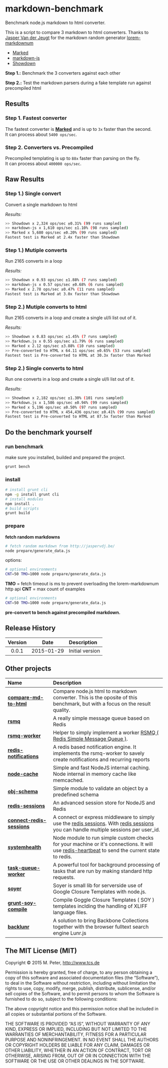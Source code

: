 markdown-benchmark
===

Benchmark node.js markdown to html converter.

This is a script to compare 3 markdown to html converters.
Thanks to [Jasper Van der Jeugt](http://jaspervdj.be/) for the markdown random generator [lorem-markdownum](https://github.com/jaspervdj/lorem-markdownum)

- [Marked]( https://github.com/chjj/marked )
- [markdown-js]( https://github.com/evilstreak/markdown-js )
- [Showdown]( https://github.com/showdownjs/showdown )

**Step 1.:**
Benchmark the 3 converters against each other

**Step 2.:**
Test the markdown parsers during a fake template run against precompiled html

## Results

### Step 1. Fastest converter
The fastest converter is **[Marked]( https://github.com/chjj/marked )** and is up to `3x` faster than the second.  
It can process about `5400 ops/sec`.

### Step 2. Converters vs. Precompiled
Precompiled templating is up to `88x` faster than parsing on the fly.  
It can process about `400000 ops/sec`.

## Raw Results

### Step 1.) Single convert

Convert a single markdown to html

*Results:*

```sh
>> Showdown x 2,324 ops/sec ±0.31% (99 runs sampled)
>> markdown-js x 1,610 ops/sec ±1.10% (98 runs sampled)
>> Marked x 5,680 ops/sec ±0.20% (99 runs sampled)
Fastest test is Marked at 2.4x faster than Showdown
```

### Step 1.) Mutiple converts

Run 2165 converts in a loop

*Results:*

```sh
>> Showdown x 0.93 ops/sec ±1.88% (7 runs sampled)
>> markdown-js x 0.57 ops/sec ±0.68% (6 runs sampled)
>> Marked x 2.78 ops/sec ±0.47% (11 runs sampled)
Fastest test is Marked at 3.0x faster than Showdown
```

### Step 2.) Mutiple converts to html

Run 2165 converts in a loop and create a single ul/li list out of it.

*Results:*

```sh
>> Showdown x 0.83 ops/sec ±1.45% (7 runs sampled)
>> Markdown.js x 0.55 ops/sec ±1.79% (6 runs sampled)
>> Marked x 2.12 ops/sec ±3.88% (10 runs sampled)
>> Pre-converted to HTML x 64.11 ops/sec ±0.65% (53 runs sampled)
Fastest test is Pre-converted to HTML at 30.3x faster than Marked
```

### Step 2.) Single converts to html

Run one converts in a loop and create a single ul/li list out of it.

*Results:*

```sh
>> Showdown x 2,182 ops/sec ±1.30% (101 runs sampled)
>> Markdown.js x 1,586 ops/sec ±0.94% (99 runs sampled)
>> Marked x 5,196 ops/sec ±0.50% (97 runs sampled)
>> Pre-converted to HTML x 454,436 ops/sec ±0.41% (99 runs sampled)
Fastest test is Pre-converted to HTML at 87.5x faster than Marked
```

## Do the benchmark yourself

### run benchmark

make sure you installed, builded and prepared the project.

```sh
grunt bench
```

### install

```sh
# install grunt cli
npm -g install grunt cli
# install modules
npm install .
# build scripts
grunt build
```

### prepare

**fetch random markdowns**

```sh
# fetch random markdown from http://jaspervdj.be/
node prepare/generate_data.js
```

options:

```sh
# optional environments
CNT=50 TMO=1000 node prepare/generate_data.js
```

**TMO** = fetch timeout is ms to prevent overloading the lorem-markdownum http api
**CNT** = max count of examples

```sh
# optional environments
CNT=50 TMO=1000 node prepare/generate_data.js
```

**pre-convert to bench against precompiled markdown.**

## Release History
|Version|Date|Description|
|:--:|:--:|:--|
|0.0.1|2015-01-29|Initial version|

## Other projects

|Name|Description|
|:--|:--|
|[**compare-md-to-html**](https://github.com/mpneuried/html_2_markdown_compare)|Compare node.js html to markdown converter. This is the oposite of this benchmark, but with a focus on the result quality.|
|[**rsmq**](https://github.com/smrchy/rsmq)|A really simple message queue based on Redis|
|[**rsmq-worker**](https://github.com/mpneuried/rsmq-worker)|Helper to simply implement a worker [RSMQ ( Redis Simple Message Queue )](https://github.com/smrchy/rsmq).|
|[**redis-notifications**](https://github.com/mpneuried/redis-notifications)|A redis based notification engine. It implements the rsmq-worker to savely create notifications and recurring reports|
|[**node-cache**](https://github.com/tcs-de/nodecache)|Simple and fast NodeJS internal caching. Node internal in memory cache like memcached.|
|[**obj-schema**](https://github.com/mpneuried/obj-schema)|Simple module to validate an object by a predefined schema|
|[**redis-sessions**](https://github.com/smrchy/redis-sessions)|An advanced session store for NodeJS and Redis|
|[**connect-redis-sessions**](https://github.com/mpneuried/connect-redis-sessions)|A connect or express middleware to simply use the [redis sessions](https://github.com/smrchy/redis-sessions). With [redis sessions](https://github.com/smrchy/redis-sessions) you can handle multiple sessions per user_id.|
|[**systemhealth**](https://github.com/mpneuried/systemhealth)|Node module to run simple custom checks for your machine or it's connections. It will use [redis-heartbeat](https://github.com/mpneuried/redis-heartbeat) to send the current state to redis.|
|[**task-queue-worker**](https://github.com/smrchy/task-queue-worker)|A powerful tool for background processing of tasks that are run by making standard http requests.|
|[**soyer**](https://github.com/mpneuried/soyer)|Soyer is small lib for serverside use of Google Closure Templates with node.js.|
|[**grunt-soy-compile**](https://github.com/mpneuried/grunt-soy-compile)|Compile Goggle Closure Templates ( SOY ) templates inclding the handling of XLIFF language files.|
|[**backlunr**](https://github.com/mpneuried/backlunr)|A solution to bring Backbone Collections together with the browser fulltext search engine Lunr.js|

## The MIT License (MIT)

Copyright © 2015 M. Peter, http://www.tcs.de

Permission is hereby granted, free of charge, to any person obtaining a copy of this software and associated documentation files (the “Software”), to deal in the Software without restriction, including without limitation the rights to use, copy, modify, merge, publish, distribute, sublicense, and/or sell copies of the Software, and to permit persons to whom the Software is furnished to do so, subject to the following conditions:

The above copyright notice and this permission notice shall be included in all copies or substantial portions of the Software.

THE SOFTWARE IS PROVIDED “AS IS”, WITHOUT WARRANTY OF ANY KIND, EXPRESS OR IMPLIED, INCLUDING BUT NOT LIMITED TO THE WARRANTIES OF MERCHANTABILITY, FITNESS FOR A PARTICULAR PURPOSE AND NONINFRINGEMENT. IN NO EVENT SHALL THE AUTHORS OR COPYRIGHT HOLDERS BE LIABLE FOR ANY CLAIM, DAMAGES OR OTHER LIABILITY, WHETHER IN AN ACTION OF CONTRACT, TORT OR OTHERWISE, ARISING FROM, OUT OF OR IN CONNECTION WITH THE SOFTWARE OR THE USE OR OTHER DEALINGS IN THE SOFTWARE.
